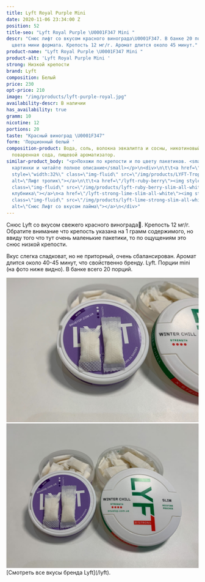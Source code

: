 ```yaml
---
title: Lyft Royal Purple Mini
date: 2020-11-06 23:34:00 Z
position: 52
title-seo: "Lyft Royal Purple \U0001F347 Mini "
descr: "Снюс лифт со вкусом красного винограда\U0001F347. В банке 20 порций белого
  цвета мини формата. Крепость 12 мг/г. Аромат длится около 45 минут."
product-name: "Lyft Royal Purple \U0001F347 Mini "
product-alt: 'Lyft Royal Purple Mini '
strong: Низкой крепости
brand: Lyft
composition: Белый
price: 230
opt-price: 210
image: "/img/products/lyft-purple-royal.jpg"
availability-descr: В наличии
has_availability: true
gramm: 10
nicotine: 12
portions: 20
taste: "Красный виноград \U0001F347"
form: 'Порционный белый '
composition-product: Вода, соль, волокна эвкалипта и сосны, никотиновый экстракт,
  поваренная сода, пищевой ароматизатор.
similar-product_body: "<p>Похожи по крепости и по цвету пакетиков. <small>Жмите на
  картинки и читайте полное описание</small></p>\n<div>\n\t\t<a href=\"/lyft-tropic-breeze-slim-all-white\"><img
  style=\"width:32%\" class=\"img-fluid\" src=\"/img/products/LYFT-Tropic-Breeze-Slim-All-White.jpg\"
  alt=\"Лифт тропик\"></a>\n\t\t<a href=\"/lyft-ruby-berry\"><img style=\"width:32%\"
  class=\"img-fluid\" src=\"/img/products/lyft-ruby-berry-slim-all-white.jpg\" alt=\"Лифт
  клубника\"></a>\n<a href=\"/lyft-strong-lime-slim-all-white\"><img style=\"width:32%\"
  class=\"img-fluid\" src=\"/img/products/lyft-lime-strong-slim-all-white-portion.png\"
  alt=\"Снюс Лифт со вкусом лайма\"></a>\n</div>"
---
```


Снюс Lyft со вкусом свежего красного винограда🍇. Крепость 12 мг/г. Обратите внимание что крепость указана на 1 грамм содержимого, но ввиду того что тут очень маленькие пакетики, то по ощущениям это снюс низкой крепости.

Вкус слегка сладковат, но не приторный, очень сбалансирован. Аромат длится около 40-45 минут, что свойственно бренду. Lyft. Порции mini (на фото ниже видно). В банке всего 20 порций. 
<div class="popup-gallery d-flex mb-2">
	<a class="mr-2" href="/img/products/lyft/lyft-purple/lyft-roya-mini-portion.jpg" title="Сравнение мини порции с обычными"><img class="img-fluid" src="/img/products/lyft/lyft-purple/lyft-roya-mini-portion.jpg" alt="lyft royal mini portion"></a>
	<a href="/img/products/lyft/lyft-purple/lyft-royal-mini.jpg" title="Баночка тоже меньшего размера"><img class="img-fluid" src="/img/products/lyft/lyft-purple/lyft-royal-mini.jpg" alt="lyft purple grape mini"></a>
</div>
[Смотреть все вкусы бренда Lyft](/lyft).